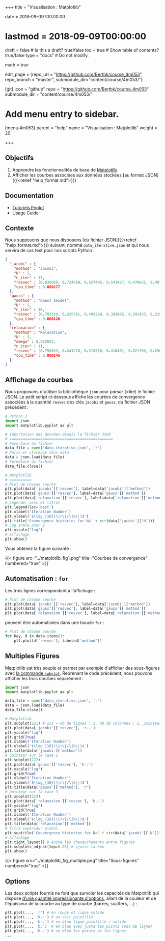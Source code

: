 +++
title = "Visualisation : Matplotlib"

date = 2018-09-09T00:00:00
# lastmod = 2018-09-09T00:00:00

draft = false  # Is this a draft? true/false
toc = true  # Show table of contents? true/false
type = "docs"  # Do not modify.

math = true

edit_page = {repo_url = "https://github.com/Bertbk/course_4m053", repo_branch = "master", submodule_dir="content/course/4m053/"}

[git]
  icon = "github"
  repo = "https://github.com/Bertbk/course_4m053"
  submodule_dir = "content/course/4m053/"

# Add menu entry to sidebar.
[menu.4m053]
  parent = "help"
  name = "Visualisation : Matplotlib"
  weight = 20

+++

## Objectifs

1. Apprendre les fonctionnalités de base de [Matplotlib](https://matplotlib.org/)
2. Afficher les courbes associées aux données stockées [au format JSON]({{<relref "help_format.md">}})

## Documentation

- [Tutoriels Pyplot](https://matplotlib.org/tutorials/introductory/pyplot.html#sphx-glr-tutorials-introductory-pyplot-py)
- [Usage Guide](https://matplotlib.org/tutorials/introductory/usage.html#sphx-glr-tutorials-introductory-usage-py)


## Contexte

Nous supposons que nous disposons [du fichier JSON]({{<relref "help_format.md">}}) suivant, nommé `data_iterative.json` et qui nous servira de cas test pour nos scripts Python :

```json
{
  "jacobi" : {
    "method" : "Jacobi",
    "N" : 5,
    "n_iter" : 17,
    "resvec" : [0.836660, 0.724569, 0.627495, 0.543427, 0.470621, 0.407570, 0.352966, 0.305677, 0.264724, 0.229258, 0.198543, 0.171944, 0.148908, 0.128958, 0.111681, 0.096718],
    "cpu_time" : 0.000277
  },
  "gauss" : {
    "method" : "Gauss Seidel",
    "N" : 5,
    "n_iter" : 10,
    "resvec" : [0.793159, 0.625781, 0.493288, 0.383885, 0.291933, 0.219996, 0.165263, 0.124014, 0.093027],
    "cpu_time" : 0.000126
  },
  "relaxation" : {
    "method" : "Relaxation",
    "N" : 5,
    "omega" : 0.952802,
    "n_iter" : 11,
    "resvec" : [0.798033, 0.641270, 0.515370, 0.410401, 0.321706, 0.250058, 0.193648, 0.149731, 0.115701, 0.089382],
    "cpu_time" : 0.000145
  }
}
```

## Affichage de courbes

Nous proposons d'utiliser la bibliothèque `json` pour *parser* (=lire) le fichier JSON. Le petit script ci-dessous affiche les courbes de convergence associées à la quantité `resvec` des clés `jacobi` et `gauss`, du fichier JSON précédént :

```python
# Python 3
import json
import matplotlib.pyplot as plt

# Importation des données depuis le fichier JSON
# ===============================================
# Ouverture du fichier
data_file = open('data_iterative.json', 'r')
# Parse et stockage dans data
data = json.load(data_file)
# Fermeture du fichier
data_file.close()

# Matplotlib
# ==========
# Plot de chaque courbe
plt.plot(data['jacobi']['resvec'], label=data['jacobi']['method'])
plt.plot(data['gauss']['resvec'], label=data['gauss']['method'])
plt.plot(data['relaxation']['resvec'], label=data['relaxation']['method'])
# Légende, axes et titres
plt.legend(loc='best')
plt.xlabel('Iteration Number')
plt.ylabel('$\log_{10}(\|r\|/\|b\|)$')
plt.title('Convergence histories for N=' + str(data['jacobi']['N']))
# Log scale pour y
plt.yscale("log")
# Affichage
plt.show()
```

Vous obtenez la figure suivante :

{{< figure src="../matplotlib_fig1.png" title="Courbes de convergence" numbered="true" >}}


## Automatisation : `for`

Les trois lignes correspondant à l'affichage :
```python
# Plot de chaque courbe
plt.plot(data['jacobi']['resvec'], label=data['jacobi']['method'])
plt.plot(data['gauss']['resvec'], label=data['gauss']['method'])
plt.plot(data['relaxation']['resvec'], label=data['relaxation']['method'])
```

peuvent être automatisées dans une boucle `for` :
```python
# Plot de chaque courbe
for key, d in data.items():
    plt.plot(d['resvec'], label=d['method'])
```




## Multiples Figures

Matplotlib est très souple et permet par exemple d'afficher des sous-figures avec [la commande `subplot`](https://matplotlib.org/api/_as_gen/matplotlib.pyplot.subplot.html#matplotlib.pyplot.subplot). Reprenant le code précédent, nous pouvons afficher les trois courbes séparément :

```python
import json
import matplotlib.pyplot as plt

data_file = open('data_iterative.json', 'r')
data = json.load(data_file)
data_file.close()

# Matplotlib
plt.subplot(221) # 221 = nb de lignes : 2, nb de colonnes : 2, pointeur sur la case : 1
plt.plot(data['jacobi']['resvec'], 'r--')
plt.yscale("log")
plt.grid(True)
plt.xlabel('Iteration Number')
plt.ylabel('$\log_{10}(\|r\|/\|b\|)$')
plt.title(data['jacobi']['method'])
# pointeur sur la case 2
plt.subplot(222)
plt.plot(data['gauss']['resvec'], 'k-.')
plt.yscale("log")
plt.grid(True)
plt.xlabel('Iteration Number')
plt.ylabel('$\log_{10}(\|r\|/\|b\|)$')
plt.title(data['gauss']['method'], 'r')
# pointeur sur la case 3
plt.subplot(223)
plt.plot(data['relaxation']['resvec'], 'b.-')
plt.yscale("log")
plt.grid(True)
plt.xlabel('Iteration Number')
plt.ylabel('$\log_{10}(\|r\|/\|b\|)$')
plt.title(data['relaxation']['method'])
# Titre supérieur global
plt.suptitle('Convergence histories for N=' + str(data['jacobi']['N']))
# Affichage
plt.tight_layout() # évite les chevauchements entre figures 
plt.subplots_adjust(top=0.85) # ajuste la box
plt.show()
```

{{< figure src="../matplotlib_fig_multiple.png" title="Sous-figures" numbered="true" >}}




## Options

Les deux scripts fournis ne font que survoler les capacités de Matplotlib qui dispose [d'une quantité impressionante d'options](https://matplotlib.org/api/_as_gen/matplotlib.lines.Line2D.html#matplotlib.lines.Line2D), allant de la couleur et de l'épaisseur de la courbe au type de courbe (barres, scatters, ...) :

```python
plt.plot(..., 'r') # en rouge et ligne solide
plt.plot(..., 'k--') # en noir pointillé
plt.plot(..., 'b-.') # en bleu ligne pointillé / solide
plt.plot(..., 'b.')  # en bleu avec juste les points (pas de ligne)
plt.plot(..., 'b.-') # en bleu les points et les lignes
...
```